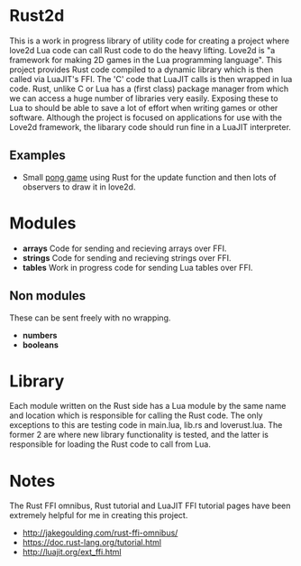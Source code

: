 # Rust2d

This is a work in progress library of utility code for creating a project where love2d Lua code can call Rust code to do the heavy lifting. Love2d is "a framework for making 2D games in the Lua programming language". This project provides Rust code compiled to a dynamic library which is then called via LuaJIT's FFI. The 'C' code that LuaJIT calls is then wrapped in lua code. Rust, unlike C or Lua has a (first class) package manager from which we can access a huge number of libraries very easily. Exposing these to Lua to should be able to save a lot of effort when writing games or other software. Although the project is focused on applications for use with the Love2d framework, the libarary code should run fine in a LuaJIT interpreter.

## Examples
- Small [pong game](https://github.com/Skeletonxf/rust2d/tree/pong) using Rust for the update function and then lots of observers to draw it in love2d.

# Modules

- **arrays** Code for sending and recieving arrays over FFI.
- **strings** Code for sending and recieving strings over FFI.
- **tables** Work in progress code for sending Lua tables over FFI.

## Non modules

These can be sent freely with no wrapping.

- **numbers**
- **booleans**

# Library

Each module written on the Rust side has a Lua module by the same name and location which is responsible for calling the Rust code. The only exceptions to this are testing code in main.lua, lib.rs and loverust.lua. The former 2 are where new library functionality is tested, and the latter is responsible for loading the Rust code to call from Lua.

# Notes

The Rust FFI omnibus, Rust tutorial and LuaJIT FFI tutorial pages have been extremely helpful for me in creating this project.

- http://jakegoulding.com/rust-ffi-omnibus/
- https://doc.rust-lang.org/tutorial.html
- http://luajit.org/ext_ffi.html
